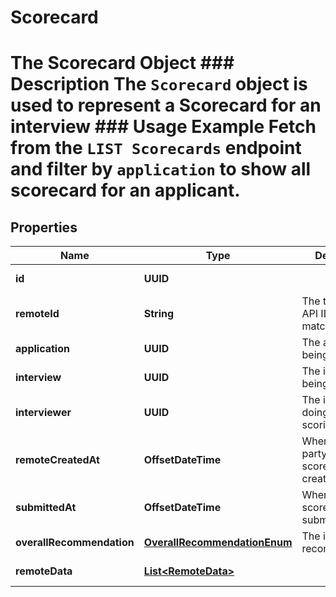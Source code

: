 

# Scorecard

# The Scorecard Object ### Description The `Scorecard` object is used to represent a Scorecard for an interview  ### Usage Example Fetch from the `LIST Scorecards` endpoint and filter by `application` to show all scorecard for an applicant.
## Properties

Name | Type | Description | Notes
------------ | ------------- | ------------- | -------------
**id** | **UUID** |  |  [optional] [readonly]
**remoteId** | **String** | The third-party API ID of the matching object. |  [optional]
**application** | **UUID** | The application being scored. |  [optional]
**interview** | **UUID** | The interview being scored. |  [optional]
**interviewer** | **UUID** | The interviewer doing the scoring. |  [optional]
**remoteCreatedAt** | **OffsetDateTime** | When the third party&#39;s scorecard was created. |  [optional]
**submittedAt** | **OffsetDateTime** | When the scorecard was submitted. |  [optional]
**overallRecommendation** | [**OverallRecommendationEnum**](OverallRecommendationEnum.md) | The inteviewer&#39;s recommendation. |  [optional]
**remoteData** | [**List&lt;RemoteData&gt;**](RemoteData.md) |  |  [optional] [readonly]



